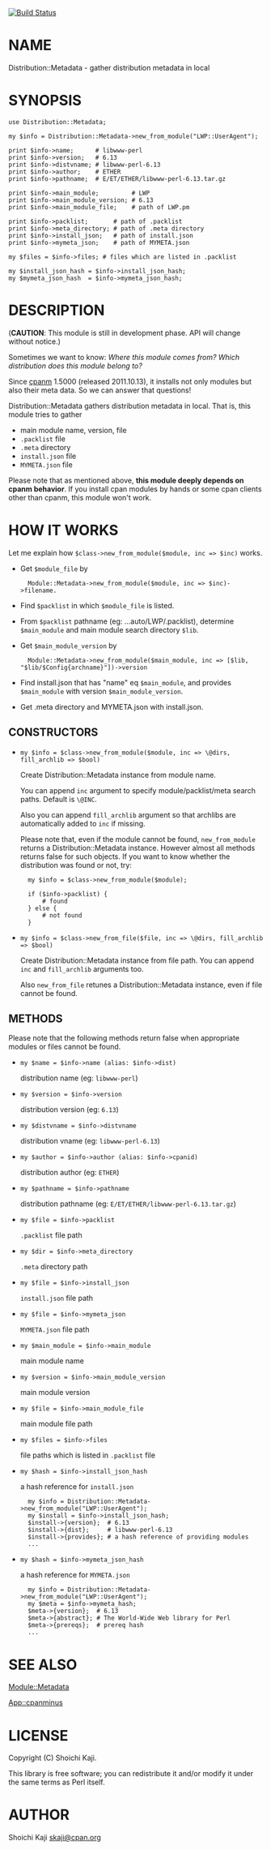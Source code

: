 [![Build Status](https://travis-ci.org/shoichikaji/Distribution-Metadata.svg?branch=master)](https://travis-ci.org/shoichikaji/Distribution-Metadata)
# NAME

Distribution::Metadata - gather distribution metadata in local

# SYNOPSIS

    use Distribution::Metadata;

    my $info = Distribution::Metadata->new_from_module("LWP::UserAgent");

    print $info->name;      # libwww-perl
    print $info->version;   # 6.13
    print $info->distvname; # libwww-perl-6.13
    print $info->author;    # ETHER
    print $info->pathname;  # E/ET/ETHER/libwww-perl-6.13.tar.gz

    print $info->main_module;         # LWP
    print $info->main_module_version; # 6.13
    print $info->main_module_file;    # path of LWP.pm

    print $info->packlist;       # path of .packlist
    print $info->meta_directory; # path of .meta directory
    print $info->install_json;   # path of install.json
    print $info->mymeta_json;    # path of MYMETA.json

    my $files = $info->files; # files which are listed in .packlist

    my $install_json_hash = $info->install_json_hash;
    my $mymeta_json_hash  = $info->mymeta_json_hash;

# DESCRIPTION

(**CAUTION**: This module is still in development phase. API will change without notice.)

Sometimes we want to know:
_Where this module comes from? Which distribution does this module belong to?_

Since [cpanm](https://metacpan.org/pod/cpanm) 1.5000 (released 2011.10.13),
it installs not only modules but also their meta data.
So we can answer that questions!

Distribution::Metadata gathers distribution metadata in local.
That is, this module tries to gather

- main module name, version, file
- `.packlist` file
- `.meta` directory
- `install.json` file
- `MYMETA.json` file

Please note that as mentioned above, **this module deeply depends on cpanm behavior**.
If you install cpan modules by hands or some cpan clients other than cpanm,
this module won't work.

# HOW IT WORKS

Let me explain how `$class->new_from_module($module, inc => $inc)` works.

- Get `$module_file` by

        Module::Metadata->new_from_module($module, inc => $inc)->filename.

- Find `$packlist` in which `$module_file` is listed.
- From `$packlist` pathname (eg: ...auto/LWP/.packlist), determine `$main_module` and main module search directory `$lib`.
- Get `$main_module_version` by

        Module::Metadata->new_from_module($main_module, inc => [$lib, "$lib/$Config{archname}"])->version

- Find install.json that has "name" eq `$main_module`, and provides `$main_module` with version `$main_module_version`.
- Get .meta directory and MYMETA.json with install.json.

## CONSTRUCTORS

- `my $info = $class->new_from_module($module, inc => \@dirs, fill_archlib => $bool)`

    Create Distribution::Metadata instance from module name.

    You can append `inc` argument
    to specify module/packlist/meta search paths. Default is `\@INC`.

    Also you can append `fill_archlib` argument
    so that archlibs are automatically added to `inc` if missing.

    Please note that, even if the module cannot be found,
    `new_from_module` returns a Distribution::Metadata instance.
    However almost all methods returns false for such objects.
    If you want to know whether the distribution was found or not, try:

        my $info = $class->new_from_module($module);

        if ($info->packlist) {
            # found
        } else {
            # not found
        }

- `my $info = $class->new_from_file($file, inc => \@dirs, fill_archlib => $bool)`

    Create Distribution::Metadata instance from file path.
    You can append `inc` and `fill_archlib` arguments too.

    Also `new_from_file` retunes a Distribution::Metadata instance,
    even if file cannot be found.

## METHODS

Please note that the following methods return false
when appropriate modules or files cannot be found.

- `my $name = $info->name (alias: $info->dist)`

    distribution name (eg: `libwww-perl`)

- `my $version = $info->version`

    distribution version (eg: `6.13`)

- `my $distvname = $info->distvname`

    distribution vname (eg: `libwww-perl-6.13`)

- `my $author = $info->author (alias: $info->cpanid)`

    distribution author (eg: `ETHER`)

- `my $pathname = $info->pathname`

    distribution pathname (eg: `E/ET/ETHER/libwww-perl-6.13.tar.gz`)

- `my $file = $info->packlist`

    `.packlist` file path

- `my $dir = $info->meta_directory`

    `.meta` directory path

- `my $file = $info->install_json`

    `install.json` file path

- `my $file = $info->mymeta_json`

    `MYMETA.json` file path

- `my $main_module = $info->main_module`

    main module name

- `my $version = $info->main_module_version`

    main module version

- `my $file = $info->main_module_file`

    main module file path

- `my $files = $info->files`

    file paths which is listed in `.packlist` file

- `my $hash = $info->install_json_hash`

    a hash reference for `install.json`

        my $info = Distribution::Metadata->new_from_module("LWP::UserAgent");
        my $install = $info->install_json_hash;
        $install->{version};  # 6.13
        $install->{dist};     # libwww-perl-6.13
        $install->{provides}; # a hash reference of providing modules
        ...

- `my $hash = $info->mymeta_json_hash`

    a hash reference for `MYMETA.json`

        my $info = Distribution::Metadata->new_from_module("LWP::UserAgent");
        my $meta = $info->mymeta_hash;
        $meta->{version};  # 6.13
        $meta->{abstract}; # The World-Wide Web library for Perl
        $meta->{prereqs};  # prereq hash
        ...

# SEE ALSO

[Module::Metadata](https://metacpan.org/pod/Module::Metadata)

[App::cpanminus](https://metacpan.org/pod/App::cpanminus)

# LICENSE

Copyright (C) Shoichi Kaji.

This library is free software; you can redistribute it and/or modify
it under the same terms as Perl itself.

# AUTHOR

Shoichi Kaji <skaji@cpan.org>
